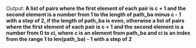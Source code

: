 Output: **A list of pairs where the first element of each pair is c + 1 and the second element is a number from 1 to the length of path_ba minus c - 1 with a step of 2, if the length of path_ba is even, otherwise a list of pairs where the first element of each pair is c + 1 and the second element is a number from 0 to ci, where c is an element from path_ba and ci is an index from the range 1 to len(path_ba) - 1 with a step of 2**
